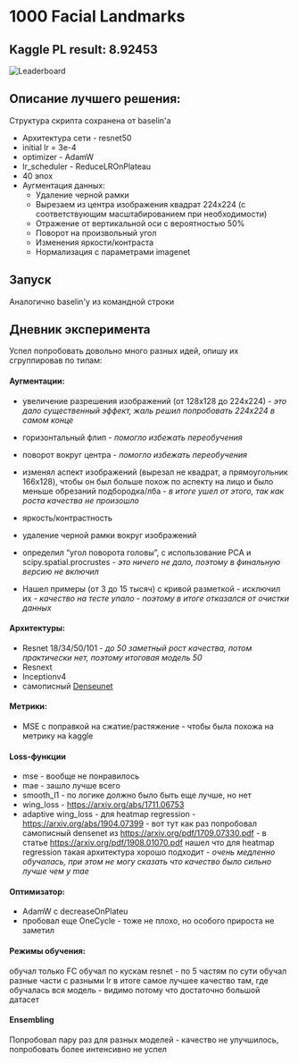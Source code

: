 # 1000 Facial Landmarks

## Kaggle PL result: 8.92453

![Leaderboard](https://i.ibb.co/1qRN9Px/made-cv-kaggle-screenshot.png)

## Описание лучшего решения:

Структура скрипта сохранена от baselin'а

- Архитектура сети - resnet50
- initial lr = 3e-4
- optimizer - AdamW
- lr_scheduler - ReduceLROnPlateau
- 40 эпох
- Аугментация данных:
    - Удаление черной рамки
    - Вырезаем из центра изображения квадрат 224х224 (с соответствующим масштабированием при необходимости)
    - Отражение от вертикальной оси с вероятностью 50%
    - Поворот на произвольный угол
    - Изменения яркости/контраста
    - Нормализация с параметрами imagenet

## Запуск
Аналогично baselin'у из командной строки

## Дневник эксперимента

Успел попробовать довольно много разных идей, опишу их сгруппировав по типам:

#### Аугментации:
- увеличение разрешения изображений (от 128х128 до 224х224) - _это дало существенный эффект, жаль решил попробовать 224х224 в самом конце_

- горизонтальный флип - _помогло избежать переобучения_
- поворот вокруг центра - _помогло избежать переобучения_
- изменял аспект изображений (вырезал не квадрат, а прямоугольник 166x128), чтобы он был больше похож по аспекту на лицо и было меньше обрезаний подбородка/лба - _в итоге ушел от этого, так как роста качества не произошло_
- яркость/контрастность
- удаление черной рамки вокруг изображений
- определил “угол поворота головы”, с использование PCA и scipy.spatial.procrustes - _это ничего не дало, поэтому в финальную версию не включил_
- Нашел примеры (от 3 до 15 тысяч) с кривой разметкой - исключил их - _качество на тесте упало - поэтому в итоге отказался от очистки данных_

#### Архитектуры:
- Resnet 18/34/50/101 - _до 50 заметный рост качества, потом практически нет, поэтому итоговая модель 50_
- Resnext
- Inceptionv4
- самописный [Denseunet](https://arxiv.org/pdf/1709.07330.pdf)

#### Метрики:
- MSE с поправкой на сжатие/растяжение - чтобы была похожа на метрику на kaggle

####  Loss-функции
- mse - вообще не понравилось
- mae - зашло лучше всего
- smooth_l1 - по логике должно было быть еще лучше, но нет
- wing_loss - https://arxiv.org/abs/1711.06753
- adaptive wing_loss - для heatmap regression - https://arxiv.org/abs/1904.07399 - вот тут как раз попробовал самописный densenet из https://arxiv.org/pdf/1709.07330.pdf - в статье  https://arxiv.org/pdf/1908.01070.pdf нашел что для heatmap regression такая архитектура хорошо подходит - _очень медленно обучалась, при этом не могу сказать что качество было сильно лучше чем у mae_

#### Оптимизатор:
- AdamW с decreaseOnPlateu
- пробовал еще OneCycle - тоже не плохо, но особого прироста не заметил

#### Режимы обучения:
обучал только FC
обучал по кускам resnet - по 5 частям по сути
обучал разные части с разными lr
в итоге самое лучшее качество там, где обучалась вся модель - видимо потому что достаточно большой датасет

#### Ensembling
Попробовал пару раз для разных моделей - качество не улучшилось, попробовать более интенсивно не успел